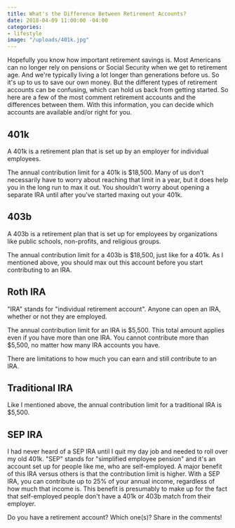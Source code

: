 ```yaml
---
title: What's the Difference Between Retirement Accounts?
date: 2018-04-09 11:00:00 -04:00
categories:
- lifestyle
image: "/uploads/401k.jpg"
---
```


Hopefully you know how important retirement savings is. Most Americans can no longer rely on pensions or Social Security when we get to retirement age. And we're typically living a lot longer than generations before us. So it's up to us to save our own money. But the different types of retirement accounts can be confusing, which can hold us back from getting started. So here are a few of the most comment retirement accounts and the differences between them. With this information, you can decide which accounts are available and/or right for you.

## 401k

A 401k is a retirement plan that is set up by an employer for individual employees.

The annual contribution limit for a 401k is $18,500. Many of us don't necessarily have to worry about reaching that limit in a year, but it does help you in the long run to max it out. You shouldn't worry about opening a separate IRA until after you've started maxing out your 401k.

## 403b

A 403b is a retirement plan that is set up for employees by organizations like public schools, non-profits, and religious groups.

The annual contribution limit for a 403b is $18,500, just like for a 401k. As I mentioned above, you should max out this account before you start contributing to an IRA. 

## Roth IRA

"IRA" stands for "individual retirement account". Anyone can open an IRA, whether or not they are employed. 

The annual contribution limit for an IRA is $5,500. This total amount applies even if you have more than one IRA. You cannot contribute more than $5,500, no matter how many IRA accounts you have.

There are limitations to how much you can earn and still contribute to an IRA. 

## Traditional IRA

Like I mentioned above, the annual contribution limit for a traditional IRA is $5,500. 

## SEP IRA

I had never heard of a SEP IRA until I quit my day job and needed to roll over my old 401k. "SEP" stands for "simplified employee pension" and it's an account set up for people like me, who are self-employed. A major benefit of this IRA versus others is that the contribution limit is higher. With a SEP IRA, you can contribute up to 25% of your annual income, regardless of how much that income is. This benefit is presumably to make up for the fact that self-employed people don't have a 401k or 403b match from their employer. 

Do you have a retirement account? Which one(s)? Share in the comments!